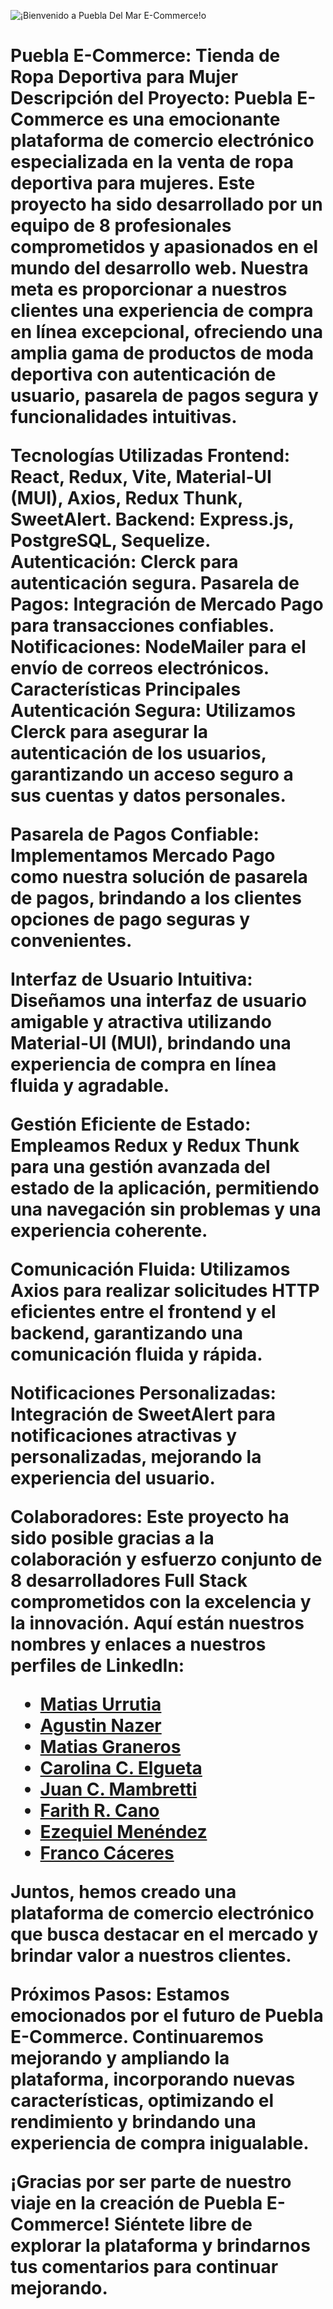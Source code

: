 
![¡Bienvenido a Puebla Del Mar E-Commerce!o]([URL_de_la_imagen](https://cdn.discordapp.com/attachments/1135591422750375987/1136830616839659530/PdM.png))

<h1 style="font-size: 24px"><h1>

Puebla E-Commerce: Tienda de Ropa Deportiva para Mujer
Descripción del Proyecto:
Puebla E-Commerce es una emocionante plataforma de comercio electrónico especializada en la venta de ropa deportiva para mujeres. Este proyecto ha sido desarrollado por un equipo de 8 profesionales comprometidos y apasionados en el mundo del desarrollo web. Nuestra meta es proporcionar a nuestros clientes una experiencia de compra en línea excepcional, ofreciendo una amplia gama de productos de moda deportiva con autenticación de usuario, pasarela de pagos segura y funcionalidades intuitivas.

Tecnologías Utilizadas
Frontend: React, Redux, Vite, Material-UI (MUI), Axios, Redux Thunk, SweetAlert.
Backend: Express.js, PostgreSQL, Sequelize.
Autenticación: Clerck para autenticación segura.
Pasarela de Pagos: Integración de Mercado Pago para transacciones confiables.
Notificaciones: NodeMailer para el envío de correos electrónicos.
Características Principales
Autenticación Segura: Utilizamos Clerck para asegurar la autenticación de los usuarios, garantizando un acceso seguro a sus cuentas y datos personales.

Pasarela de Pagos Confiable: Implementamos Mercado Pago como nuestra solución de pasarela de pagos, brindando a los clientes opciones de pago seguras y convenientes.

Interfaz de Usuario Intuitiva: Diseñamos una interfaz de usuario amigable y atractiva utilizando Material-UI (MUI), brindando una experiencia de compra en línea fluida y agradable.

Gestión Eficiente de Estado: Empleamos Redux y Redux Thunk para una gestión avanzada del estado de la aplicación, permitiendo una navegación sin problemas y una experiencia coherente.

Comunicación Fluida: Utilizamos Axios para realizar solicitudes HTTP eficientes entre el frontend y el backend, garantizando una comunicación fluida y rápida.

Notificaciones Personalizadas: Integración de SweetAlert para notificaciones atractivas y personalizadas, mejorando la experiencia del usuario.

Colaboradores:
Este proyecto ha sido posible gracias a la colaboración y esfuerzo conjunto de 8 desarrolladores Full Stack comprometidos con la excelencia y la innovación. Aquí están nuestros nombres y enlaces a nuestros perfiles de LinkedIn:


- [Matias Urrutia](https://www.linkedin.com/in/mat%C3%ADas-urrutia-de-ter%C3%A1n-16695a20b/)
- [Agustin Nazer](https://www.linkedin.com/in/agust%C3%ADnnazer/)
- [Matias Graneros](https://www.linkedin.com/in/matias-graneros-86605388/)
- [Carolina C. Elgueta](https://www.linkedin.com/in/carolina-carvacho-elgueta-263469130/)
- [Juan C. Mambretti](https://www.linkedin.com/in/juan-cruz-mambretti-a8a3a9281/)
- [Farith R. Cano](https://www.linkedin.com/in/farith-romero-cano-7b80a5126/)
- [Ezequiel Menéndez](https://www.linkedin.com/in/ezequiel-men%C3%A9ndez-888381218/)
- [Franco Cáceres](https://www.linkedin.com/in/franco-c%C3%A1ceres-2731a0273/)


Juntos, hemos creado una plataforma de comercio electrónico que busca destacar en el mercado y brindar valor a nuestros clientes.

Próximos Pasos:
Estamos emocionados por el futuro de Puebla E-Commerce. Continuaremos mejorando y ampliando la plataforma, incorporando nuevas características, optimizando el rendimiento y brindando una experiencia de compra inigualable.

¡Gracias por ser parte de nuestro viaje en la creación de Puebla E-Commerce! Siéntete libre de explorar la plataforma y brindarnos tus comentarios para continuar mejorando.
